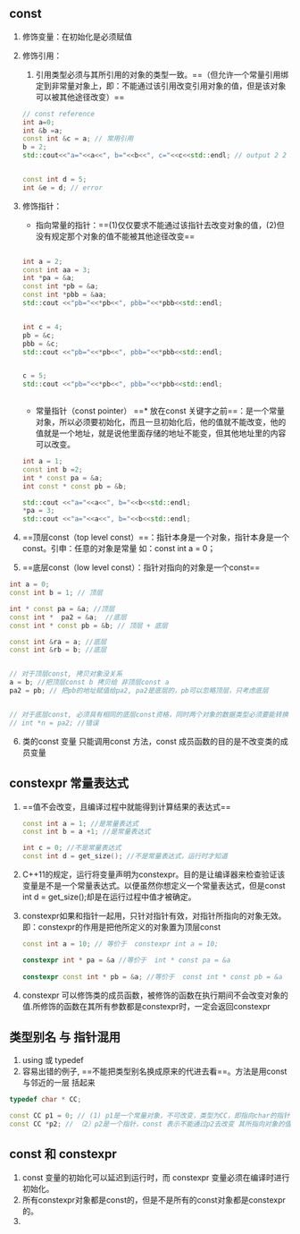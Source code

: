 ## const

1. 修饰变量：在初始化是必须赋值

2. 修饰引用：

   1. 引用类型必须与其所引用的对象的类型一致。==（但允许一个常量引用绑定到非常量对象上，即：不能通过该引用改变引用对象的值，但是该对象可以被其他途径改变）==

   ```cpp
   // const reference 
   int a=0;
   int &b =a;
   const int &c = a; // 常用引用
   b = 2;
   std::cout<<"a="<<a<<", b="<<b<<", c="<<c<<std::endl; // output 2 2 2
   
   
   const int d = 5;
   int &e = d; // error 
   ```

   

3. 修饰指针：

   - 指向常量的指针：==(1)仅仅要求不能通过该指针去改变对象的值，(2)但没有规定那个对象的值不能被其他途径改变==

   ```cpp
       
   int a = 2;
   const int aa = 3;
   int *pa = &a;
   const int *pb = &a;
   const int *pbb = &aa;
   std::cout <<"pb="<<*pb<<", pbb="<<*pbb<<std::endl; 
   
   
   int c = 4;
   pb = &c;
   pbb = &c;
   std::cout <<"pb="<<*pb<<", pbb="<<*pbb<<std::endl; 
   
   
   c = 5;
   std::cout <<"pb="<<*pb<<", pbb="<<*pbb<<std::endl;    
       
   ```

   - 常量指针（const pointer） ==* 放在const 关键字之前==：是一个常量对象，所以必须要初始化，而且一旦初始化后，他的值就不能改变，他的值就是一个地址，就是说他里面存储的地址不能变，但其他地址里的内容可以改变。

   ```cpp
   int a = 1;
   const int b =2;
   int * const pa = &a;
   int const * const pb = &b;
   
   std::cout <<"a="<<a<<", b="<<b<<std::endl;    
   *pa = 3;
   std::cout <<"a="<<a<<", b="<<b<<std::endl;  
   ```

   

4. ==顶层const（top level const）==：指针本身是一个对象，指针本身是一个const。引申：任意的对象是常量 如：const int a = 0；

5. ==底层const（low level const）：指针对指向的对象是一个const==

```cpp
int a = 0;
const int b = 1; // 顶层

int * const pa = &a; //顶层
const int *  pa2 = &a;  //底层
const int * const pb = &b; // 顶层 + 底层

const int &ra = a; //底层
const int &rb = b; //底层


// 对于顶层const, 拷贝对象没关系
a = b; //把顶层const b 拷贝给 非顶层const a
pa2 = pb; // 把pb的地址赋值给pa2, pa2是底层的，pb可以忽略顶层，只考虑底层


// 对于底层const, 必须具有相同的底层const资格，同时两个对象的数据类型必须要能转换
// int *n = pa2; //错误
```

6. 类的const 变量 只能调用const 方法，const 成员函数的目的是不改变类的成员变量



## constexpr 常量表达式

1. ==值不会改变，且编译过程中就能得到计算结果的表达式==

   ```cpp
   const int a = 1; //是常量表达式
   const int b = a +1; //是常量表达式
   
   int c = 0; //不是常量表达式
   const int d = get_size(); //不是常量表达式，运行时才知道
   ```

2. C++11的规定，运行将变量声明为constexpr。目的是让编译器来检查验证该变量是不是一个常量表达式。以便虽然你想定义一个常量表达式，但是const int d = get_size();却是在运行过程中值才被确定。

3. constexpr如果和指针一起用，只针对指针有效，对指针所指向的对象无效。即：constexpr的作用是把他所定义的对象置为顶层const

   ```cpp
   const int a = 10; // 等价于  constexpr int a = 10; 
   
   constexpr int * pa = &a //等价于  int * const pa = &a
     
   constexpr const int * pb = &a; //等价于  const int * const pb = &a
   ```

4. constexpr 可以修饰类的成员函数，被修饰的函数在执行期间不会改变对象的值.所修饰的函数在其所有参数都是constexpr时，一定会返回constexpr



## 类型别名 与 指针混用

1. using  或  typedef
2. 容易出错的例子, ==不能把类型别名换成原来的代进去看==。方法是用const 与邻近的一层 括起来

```cpp
typedef char * CC;

const CC p1 = 0; // (1) p1是一个常量对象，不可改变，类型为CC，即指向char的指针，所以p1是个常量指针
const CC *p2; // （2）p2是一个指针，const 表示不能通过p2去改变 其所指向对象的值，而他所指向的对象是CC 
```





## const 和 constexpr

1. const 变量的初始化可以延迟到运行时，而 constexpr 变量必须在编译时进行初始化。
2. 所有constexpr对象都是const的，但是不是所有的const对象都是constexpr的。
3. 


